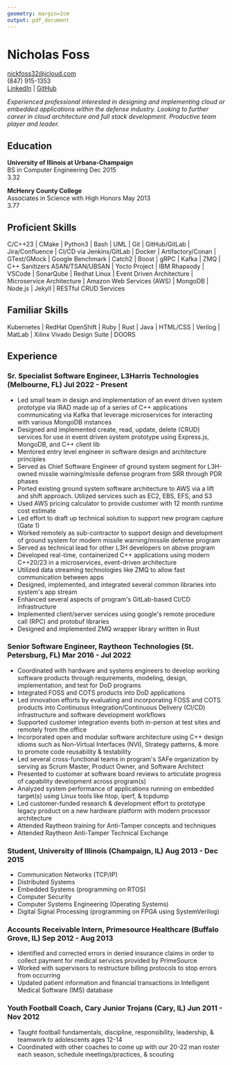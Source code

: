 ```yaml
---
geometry: margin=2cm
output: pdf_document
---
```


# Nicholas Foss

<nickfoss32@icloud.com>  
(847) 915-1353  
[LinkedIn](https://www.linkedin.com/in/nfoss) | [GitHub](https://github.com/nickfoss32)  

_Experienced professional interested in designing and implementing cloud or embedded applications within the defense industry. Looking to further career in cloud architecture and full stack development. Productive team player and leader._  

## Education
**University of Illinois at Urbana-Champaign**  
BS in Computer Engineering Dec 2015  
3.32  

**McHenry County College**  
Associates in Science with High Honors May 2013  
3.77  

<!-- ## Certifications  -->
<!-- - AWS Cloud Practitioner -->
<!-- - Security+ -->

## Proficient Skills
C/C++23 | CMake | Python3 | Bash | UML | Git | GitHub/GitLab | Jira/Confluence | CI/CD via Jenkins/GitLab | Docker | Artifactory/Conan | GTest/GMock | Google Benchmark | Catch2 | Boost | gRPC | Kafka | ZMQ | C++ Sanitizers ASAN/TSAN/UBSAN | Yocto Project | IBM Rhapsody | VSCode | SonarQube | Redhat Linux | Event Driven Architecture | Microservice Architecture | Amazon Web Services (AWS) | MongoDB | Node.js | Jekyll | RESTful CRUD Services  

## Familiar Skills
Kubernetes | RedHat OpenShift | Ruby | Rust | Java | HTML/CSS | Verilog | MatLab | Xilinx Vivado Design Suite | DOORS  

## Experience

### Sr. Specialist Software Engineer, L3Harris Technologies (Melbourne, FL) Jul 2022 - Present
- Led small team in design and implementation of an event driven system prototype via IRAD made up of a series of C++ applications communicating via Kafka that leverage microservices for interacting with various MongoDB instances
- Designed and implemented create, read, update, delete (CRUD) services for use in event driven system prototype using Express.js, MongoDB, and C++ client lib
- Mentored entry level engineer in software design and architecture principles
- Served as Chief Software Engineer of ground system segment for L3H-owned missile warning/missile defense program from SRR through PDR phases
- Ported existing ground system software architecture to AWS via a lift and shift approach. Utilized services such as EC2, EBS, EFS, and S3
- Used AWS pricing calculator to provide customer with 12 month runtime cost estimate
- Led effort to draft up technical solution to support new program capture (Gate 1)
- Worked remotely as sub-contractor to support design and development of ground system for modern missile warning/missile defense program
- Served as technical lead for other L3H developers on above program
- Developed real-time, containerized C++ applications using modern C++20/23 in a microservices, event-driven architecture
- Utilized data streaming technologies like ZMQ to allow fast communication between apps
- Designed, implemented, and integrated several common libraries into system's app stream
- Enhanced several aspects of program's GitLab-based CI/CD infrastructure
- Implemented client/server services using google's remote procedure call (RPC) and protobuf libraries
- Designed and implemented ZMQ wrapper library written in Rust

### Senior Software Engineer, Raytheon Technologies (St. Petersburg, FL) Mar 2016 - Jul 2022
- Coordinated with hardware and systems engineers to develop working software products through requirements, modeling, design, implementation, and test for DoD programs
- Integrated FOSS and COTS products into DoD applications
- Led innovation efforts by evaluating and incorporating FOSS and COTS products into Continuous Integration/Continuous Delivery (CI/CD) infrastructure and software development workflows
- Supported customer integration events both in-person at test sites and remotely from the office
- Incorporated open and modular software architecture using C++ design idioms such as Non-Virtual Interfaces (NVI), Strategy patterns, & more to promote code reusability & testability
- Led several cross-functional teams in program's SAFe organization by serving as Scrum Master, Product Owner, and Software Architect
- Presented to customer at software board reviews to articulate progress of capability development across program(s)
- Analyzed system performance of applications running on embedded target(s) using Linux tools like htop, iperf, & tcpdump
- Led customer-funded research & development effort to prototype legacy product on a new hardware platform with modern processor architecture
- Attended Raytheon training for Anti-Tamper concepts and techniques
- Attended Raytheon Anti-Tamper Technical Exchange

### Student, University of Illinois (Champaign, IL) Aug 2013 - Dec 2015
 - Communication Networks (TCP/IP)
 - Distributed Systems
 - Embedded Systems (programming on RTOS)
 - Computer Security
 - Computer Systems Engineering (Operating Systems)
 - Digital Signal Processing (programming on FPGA using SystemVerilog)

### Accounts Receivable Intern, Primesource Healthcare (Buffalo Grove, IL) Sep 2012 - Aug 2013
 - Identified and corrected errors in denied insurance claims in order to collect payment for medical services provided by PrimeSource
 - Worked with supervisors to restructure billing protocols to stop errors from occurring
 - Updated patient information and financial transactions in Intelligent Medical Software (IMS) database

### Youth Football Coach, Cary Junior Trojans (Cary, IL) Jun 2011 - Nov 2012
- Taught football fundamentals, discipline, responsibility, leadership, & teamwork to adolescents ages 12-14
- Coordinated with other coaches to come up with our 20-22 man roster each season, schedule meetings/practices, & scouting
